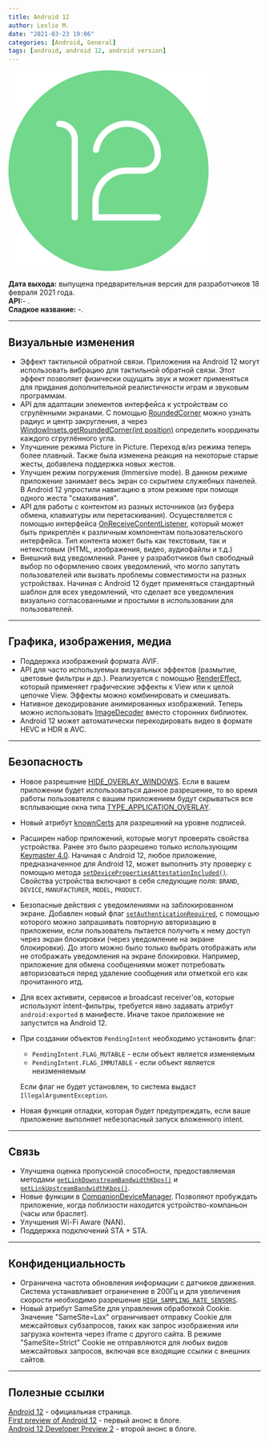 ```yaml
---
title: Android 12
author: Leslie M.
date: "2021-03-23 19:06"
categories: [Android, General]
tags: [android, android 12, android version]
---
```


<img src="/assets/img/posts/android-version/android-12.svg" alt="android 12 logo" height="400"/>

**Дата выхода:** выпущена предварительная версия для разработчиков 18 февраля 2021 года.  
**API:**- .  
**Сладкое название:** -.

***

## Визуальные изменения

- Эффект тактильной обратной связи. Приложения на Android 12 могут использовать вибрацию для тактильной обратной связи. Этот эффект позволяет физически ощущать звук и может применяться для придания дополнительной реалистичности играм и звуковым программам.
- API для адаптации элементов интерфейса к устройствам со сгрулёнными экранами. С помощью [RoundedCorner][rounded-corner] можно узнать радиус и центр закругления, а через [WindowInsets.getRoundedCorner(int position)][get-rounded-corner] определить координаты каждого сгруглённого угла.
- Улучшение режима Picture in Picture. Переход в/из режима теперь более плавный. Также была изменена реакция на некоторые старые жесты, добавлена поддержка новых жестов.
- Улучшен режим погружения (Immersive mode). В данном режиме приложение занимает весь экран со скрытием служебных панелей. В Android 12 упростили навигацию в этом режиме при помощи одного жеста "смахивания".
- API для работы с контентом из разных источников (из буфера обмена, клавиатуры или перетаскивания). Осуществляется с помощью интерфейса [OnReceiveContentListener][on-receive-content-listener], который может быть прикреплён к различным компонентам пользовательского интерфейса. Тип контента может быть как текстовым, так и нетекстовым (HTML, изображения, видео, аудиофайлы и т.д.)
- Внешний вид уведомлений. Ранее у разработчиков был свободный выбор по оформлению своих уведомлений, что могло запутать пользователей или вызвать проблемы совместимости на разных устройствах. Начиная с Android 12 будет применяться стандартный шаблон для всех уведомлений, что сделает все уведомления визуально согласованными и простыми в использовании для пользователей.

***

## Графика, изображения, медиа

- Поддержка изображений формата AVIF.
- API для часто используемых визуальных эффектов (размытие, цветовые фильтры и др.). Реализуется с помощью [RenderEffect][render-effect], который применяет графические эффекты к View или к целой цепочке View. Эффекты можно комбинировать и смешивать.
- Нативное декодирование анимированных изображений. Теперь можно использовать [ImageDecoder][image-decoder] вместо сторонних библиотек.
- Android 12 может автоматически перекодировать видео в формате HEVC и HDR в AVC.

***

## Безопасность

- Новое разрешение [HIDE_OVERLAY_WINDOWS][hide-overlay-windows]. Если в вашем приложении будет использоваться данное разрешение, то во время работы пользователя с вашим приложением будут скрываться все всплывающие окна типа [TYPE_APPLICATION_OVERLAY][type-application-overlay].
- Новый атрибут [knownCerts][known-certs] для разрешений на уровне подписей.
- Расширен набор приложений, которые могут проверять свойства устройства. Ранее это было разрешено только использующим [Keymaster 4.0][keymaster-4.0]. Начиная с Android 12, любое приложение, предназначенное для Android 12, может выполнить эту проверку с помощью метода [`setDevicePropertiesAttestationIncluded()`][device-properties-attestation]. Свойства устройства включают в себя следующие поля: `BRAND`, `DEVICE`, `MANUFACTURER`, `MODEL`, `PRODUCT`.
- Безопасные действия с уведомлениями на заблокированном экране. Добавлен новый флаг [`setAuthenticationRequired`][authentication-required], с помощью которого можно запрашивать повторную авторизацию в приложении, если пользователь пытается получить к нему доступ через экран блокировки (через уведомление на экране блокировки). До этого можно было только выбрать отображать или не отображать уведомления на экране блокировки. Например, приложение для обмена сообщениями может потребовать авторизоваться перед удаление сообщения или отметкой его как прочитанного итд.
- Для всех активити, сервисов и broadcast receiver'ов, которые используют intent-фильтры, требуется явно задавать атрибут `android:exported` в манифесте. Иначе такое приложение не запустится на Android 12.
- При создании объектов `PendingIntent` необходимо установить флаг:
  - `PendingIntent.FLAG_MUTABLE` - если объект является изменяемым
  - `PendingIntent.FLAG_IMMUTABLE` - если объект является неизменяемым

  Если флаг не будет установлен, то система выдаст `IllegalArgumentException`.
- Новая функция отладки, которая будет предупреждать, если ваше приложение выполняет небезопасный запуск вложенного intent.

***

## Связь

- Улучшена оценка пропускной способности, предоставляемая методами [`getLinkDownstreamBandwidthKbps()`][link-downstream] и [`getLinkUpstreamBandwidthKbps()`][link-upstream].
- Новые функции в [CompanionDeviceManager][companion-device-manager]. Позволяют пробуждать приложение, когда поблизости находится устройство-компаньон (часы или браслет).
- Улучшения Wi-Fi Aware (NAN).
- Поддержка подключений STA + STA.

***

## Конфиденциальность

- Ограничена частота обновления информации с датчиков движения. Система устанавливает ограничение в 200Гц и для увеличения скорости необходимо разрешение [`HIGH_SAMPLING_RATE_SENSORS`][high-sampling-rate--sensors].
- Новый атрибут SameSite для управления обработкой Cookie. Значение "SameSite=Lax" ограничивает отправку Cookie для межсайтовых субзапросов, таких как запрос изображения или загрузка контента через iframe с другого сайта. В режиме "SameSite=Strict" Cookie не отправляются для любых видов межсайтовых запросов, включая все входящие ссылки с внешних сайтов.

***

## Полезные ссылки

[Android 12](https://developer.android.com/about/versions/12 "developer.android.com") - официальная страница.  
[First preview of Android 12](https://android-developers.googleblog.com/2021/02/android-12-dp1.html "android-developers.googleblog.com") - первый анонс в блоге.  
[Android 12 Developer Preview 2](https://android-developers.googleblog.com/2021/03/android-12-developer-preview-2.html "android-developers.googleblog.com") - второй анонс в блоге.


[authentication-required]: https://developer.android.com/reference/android/app/Notification.Action.Builder#setAuthenticationRequired(boolean) "developer.android.com"
[companion-device-manager]: https://developer.android.com/reference/android/companion/CompanionDeviceManager "developer.android.com"
[device-properties-attestation]: https://developer.android.com/reference/android/security/keystore/KeyGenParameterSpec.Builder#setDevicePropertiesAttestationIncluded(boolean) "developer.android.com"
[get-rounded-corner]: https://developer.android.com/reference/android/view/Display#getRoundedCorner(int) "developer.android.com"
[hide-overlay-windows]: https://developer.android.com/reference/android/Manifest.permission#HIDE_OVERLAY_WINDOWS "developer.android.com"
[high-sampling-rate--sensors]: https://developer.android.com/reference/android/Manifest.permission#HIGH_SAMPLING_RATE_SENSORS "developer.android.com"
[image-decoder]: https://developer.android.com/ndk/reference/group/image-decoder "developer.android.com"
[keymaster-4.0]: https://source.android.com/security/keystore "source.android.com"
[known-certs]: https://developer.android.com/reference/android/R.attr#knownCerts "developer.android.com"
[link-downstream]: https://developer.android.com/reference/android/net/NetworkCapabilities#getLinkDownstreamBandwidthKbps() "developer.android.com"
[link-upstream]: https://developer.android.com/reference/android/net/NetworkCapabilities#getLinkUpstreamBandwidthKbps() "developer.android.com"
[on-receive-content-listener]: https://developer.android.com/reference/android/view/OnReceiveContentListener "developer.android.com"
[render-effect]: https://developer.android.com/reference/android/graphics/RenderEffect "developer.android.com"
[rounded-corner]: https://developer.android.com/reference/android/view/RoundedCorner?hl=en "developer.android.com"
[type-application-overlay]: https://developer.android.com/reference/android/view/WindowManager.LayoutParams#TYPE_APPLICATION_OVERLAY "developer.android.com"
